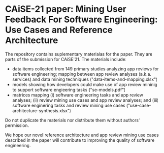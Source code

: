 # CAiSE-21 paper: Mining User Feedback For Software Engineering: Use Cases and Reference Architecture

The repository contains suplementary materialas for the paper. They are parts of the submission for CAiSE'21. The materials include:

- data items collected from 149 primary studies analyzing app reviews for software engineering; mapping between app review analyses (a.k.a. services) and data mining techniques ("data-items-and-mapping.xlsx")
- models showing how developers could make use of app review mininig to support software engieering tasks ("se-models.pdf")
- matrices mapping (i) software engineering tasks and app review analyses; (ii) review mining use cases and app review analyses; and (iii) software enginering tasks and review mining use cases ("use-case-architecture-synthesis.xlsx")

Do not duplicate the materials nor distribute them without authors' permission. 

We hope our novel reference architecture and app review mining use cases described in the paper will contribute to improving the quality of software engineering.




